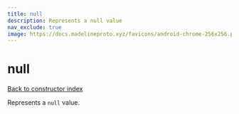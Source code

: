 ```yaml
---
title: null
description: Represents a null value
nav_exclude: true
image: https://docs.madelineproto.xyz/favicons/android-chrome-256x256.png
---
```

# null  
[Back to constructor index](index.html)

Represents a `null` value.
